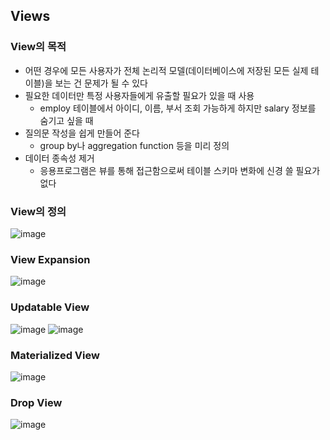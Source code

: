 ## Views

### View의 목적
- 어떤 경우에 모든 사용자가 전체 논리적 모델(데이터베이스에 저장된 모든 실제 테이블)을 보는 건 문제가 될 수 있다
- 필요한 데이터만 특정 사용자들에게 유출할 필요가 있을 때 사용
  - employ 테이블에서 아이디, 이름, 부서 조회 가능하게 하지만 salary 정보를 숨기고 싶을 때
- 질의문 작성을 쉽게 만들어 준다
  - group by나 aggregation function 등을 미리 정의
- 데이터 종속성 제거
  - 응용프로그램은 뷰를 통해 접근함으로써 테이블 스키마 변화에 신경 쓸 필요가 없다

### View의 정의
![image](https://user-images.githubusercontent.com/67304980/135713563-6282ff8e-7037-4882-a1a8-c5880fbdc2ca.png)

### View Expansion
![image](https://user-images.githubusercontent.com/67304980/135713664-50b562a3-0217-4e67-85d4-24f062c6f662.png)

### Updatable View
![image](https://user-images.githubusercontent.com/67304980/135713708-366f1d81-336d-4f39-ba25-1909948c3225.png)
![image](https://user-images.githubusercontent.com/67304980/135713713-b49742a8-b95f-420f-9e15-25d315f1d766.png)

### Materialized View
![image](https://user-images.githubusercontent.com/67304980/135713724-7cc36b6d-1a2d-42be-b12e-42f6272730bf.png)

### Drop View
![image](https://user-images.githubusercontent.com/67304980/135713731-33ec8691-8432-4cc9-addb-49a63008d2bf.png)



